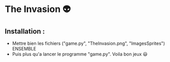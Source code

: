 # The Invasion 👽
## Installation :
- Mettre bien les fichiers ("game.py", "TheInvasion.png", "ImagesSprites") ENSEMBLE
- Puis plus qu'a lancer le programme "game.py".
Voila bon jeux 😃
